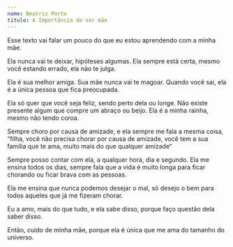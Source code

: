 ```yaml
---
nome: Beatriz Porto
titulo: A Importância de ser mãe
---
```


Esse texto vai falar um pouco do que eu estou aprendendo com a minha mãe.

Ela nunca vai te deixar, hipóteses algumas. Ela sempre está certa, mesmo você estando errado, ela não te julga.

Ela é sua melhor amiga. Sua mãe nunca vai te magoar. Quando você sai, ela é a única pessoa que fica preocupada.

Ela só quer que você seja feliz, sendo perto dela ou longe. Não existe presente algum que compre um abraço ou beijo. Ela é a minha rainha, mesmo não tendo coroa.

Sempre choro por causa de amizade, e ela sempre me fala a mesma coisa, “filha, você não precisa chorar por causa de amizade, você tem a sua família que te ama, muito mais do que qualquer amizade“

Sempre posso contar com ela, a qualquer hora, dia e segundo. Ela me ensina todos os dias, sempre fala que a vida é muito longa para ficar chorando ou ficar brava com as pessoas.

Ela me ensina que nunca podemos desejar o mal, só desejo o bem para todos aqueles que já me fizeram chorar.

Eu a amo, mais do que tudo, e ela sabe disso, porque faço questão dela saber disso.

Então, cuido de minha mãe, porque ela é única que me ama do tamanho do universo.

